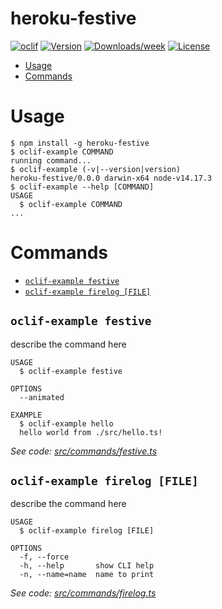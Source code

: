 heroku-festive
================



[![oclif](https://img.shields.io/badge/cli-oclif-brightgreen.svg)](https://oclif.io)
[![Version](https://img.shields.io/npm/v/heroku-festive.svg)](https://npmjs.org/package/heroku-festive)
[![Downloads/week](https://img.shields.io/npm/dw/heroku-festive.svg)](https://npmjs.org/package/heroku-festive)
[![License](https://img.shields.io/npm/l/heroku-festive.svg)](https://github.com/chadian/heroku-festive/blob/master/package.json)

<!-- toc -->
* [Usage](#usage)
* [Commands](#commands)
<!-- tocstop -->
# Usage
<!-- usage -->
```sh-session
$ npm install -g heroku-festive
$ oclif-example COMMAND
running command...
$ oclif-example (-v|--version|version)
heroku-festive/0.0.0 darwin-x64 node-v14.17.3
$ oclif-example --help [COMMAND]
USAGE
  $ oclif-example COMMAND
...
```
<!-- usagestop -->
# Commands
<!-- commands -->
* [`oclif-example festive`](#oclif-example-festive)
* [`oclif-example firelog [FILE]`](#oclif-example-firelog-file)

## `oclif-example festive`

describe the command here

```
USAGE
  $ oclif-example festive

OPTIONS
  --animated

EXAMPLE
  $ oclif-example hello
  hello world from ./src/hello.ts!
```

_See code: [src/commands/festive.ts](https://github.com/chadian/heroku-festive/blob/v0.0.0/src/commands/festive.ts)_

## `oclif-example firelog [FILE]`

describe the command here

```
USAGE
  $ oclif-example firelog [FILE]

OPTIONS
  -f, --force
  -h, --help       show CLI help
  -n, --name=name  name to print
```

_See code: [src/commands/firelog.ts](https://github.com/chadian/heroku-festive/blob/v0.0.0/src/commands/firelog.ts)_
<!-- commandsstop -->
